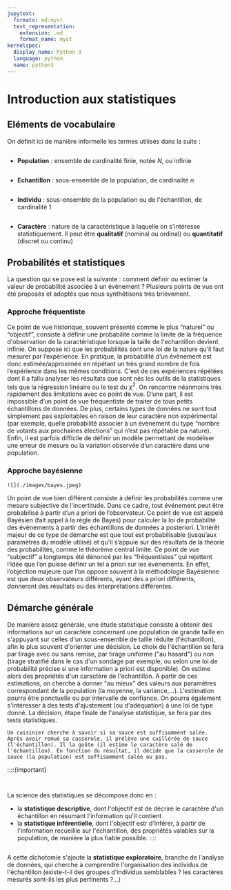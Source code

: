 ```yaml
---
jupytext:
  formats: md:myst
  text_representation:
    extension: .md
    format_name: myst
kernelspec:
  display_name: Python 3
  language: python
  name: python3
---
```

# Introduction aux statistiques

## Eléments de vocabulaire
On définit ici de manière informelle les termes utilisés dans la suite :
```{index} Population
```
- **Population** : ensemble de cardinalité finie, notée $N$, ou infinie
```{index} Echantillon
```
- **Echantillon** : sous-ensemble de la population, de cardinalité $n$
```{index} Individu
```
- **Individu** : sous-ensemble de la population ou de l'échantillon, de cardinalité 1
```{index} Caractère
```
- **Caractère** : nature de la caractéristique à laquelle on s'intéresse statistiquement. Il peut être **qualitatif** (nominal ou ordinal) ou **quantitatif** (discret ou continu)


## Probabilités et statistiques
La question qui se pose est la suivante : comment définir ou estimer la valeur de probabilité associée à un  évènement ?
Plusieurs points de vue ont été proposés et adoptés que nous synthétisons très brièvement.

### Approche fréquentiste
Ce point de vue historique, souvent présenté comme le plus “naturel” ou “objectif”, consiste à définir une probabilité comme la limite de la fréquence d'observation de la caractéristique lorsque la taille de l'echantillon devient infinie. On suppose ici que les probabilités sont une loi de la nature qu’il faut mesurer par l’expérience. En pratique, la probabilité d’un  évènement est donc estimée/approximée en répétant un très grand nombre de fois l’expérience dans les mêmes conditions. C'est de ces expériences répétées dont il a fallu analyser les résultats que sont nés les outils de la statistiques tels que la régression linéaire ou le test du $\chi^2$.
On rencontre néanmoins très rapidement des limitations avec ce point de vue. D’une part, il est impossible d’un point de vue fréquentiste de traiter de tous petits échantillons de données. De plus, certains types de données ne sont tout simplement pas exploitables en raison de leur caractère non expérimental (par exemple, quelle probabilité associer à un évènement du type “nombre de votants aux prochaines élections” qui n’est pas répétable pa nature). Enfin, il est parfois difficile de définir un modèle  permettant de modéliser une erreur de mesure ou la variation observée d’un caractère dans une population.

### Approche bayésienne
```{margin} T. Bayes
![](./images/bayes.jpeg)
```
Un point de vue bien différent consiste à définir les probabilités comme une mesure subjective de l'incertitude. Dans ce cadre, tout événement peut être probabilisé à partir d’un a priori de l’observateur. Ce point de vue est appelé Bayésien (fait appel à la règle de Bayes) pour calculer la loi de probabilité des évènements à partir des échantillons de données a posteriori. L’intérêt majeur de ce type de démarche est que tout est probabilisable (jusqu’aux paramètres du modèle utilisé) et qu'il s’appuie sur des résultats de la théorie des probabilités, comme le théorème central limite.
Ce point de vue “subjectif” a longtemps été dénoncé par les “fréquentistes” qui rejettent l’idée que l’on puisse définir un tel a priori sur les évènements. En effet, l’objection majeure que l’on oppose souvent à la méthodologie Bayésienne est que deux observateurs différents, ayant des a priori différents, donneront des résultats ou des interprétations différentes.

## Démarche générale
De manière assez générale, une étude statistique consiste à obtenir des informations sur un caractère concernant une population de grande taille en s'appuyant sur celles d'un sous-ensemble de taille réduite (l'échantillon), afin le plus souvent d'orienter une décision. Le choix de l'échantillon se fera par tirage avec ou sans remise, par tirage uniforme ("au hasard") ou non (tirage stratifié dans le cas d'un sondage par exemple, ou selon une loi de probabilité précise si une information a priori est disponible). 
On estime alors des propriétés d'un caractère de l'échantillon. A partir de ces estimations, on cherche à donner "au mieux" des valeurs aux paramètres correspondant de la population (la moyenne, la variance,...). L'estimation pourra être ponctuelle ou par intervalle de confiance. On pourra également s'intéresser à des tests d'ajustement (ou d'adéquation) à une loi de type donné. La décision, étape finale de l'analyse statistique, se fera par des tests statistiques.

````{prf:example}
Un cuisinier cherche à savoir si sa sauce est suffisamment salée. Après avoir remué sa casserole, il prélève une cuillérée de sauce (l'échantillon). Il la goûte (il estime le caractère salé de l'échantillon). En fonction du résultat, il décide que la casserole de sauce (la population) est suffisamment salée ou pas.
````

::::{important}
```{index} Statistique ; descriptive
```
```{index} Statistique ; inférentielle
```
La science des statistiques se décompose donc en :
- la **statistique descriptive**, dont l'objectif est de décrire le caractère d'un échantillon en résumant l'information qu'il contient
- la **statistique inférentielle**, dont l'objectif estr d'inférer, à partir de l'information recueillie sur l'échantillon, des propriétés valables sur la population, de manière la plus fiable possible.
::::

```{index} Statistique ; exploratoire
```
A cette dichotomie s'ajoute la **statistique exploratoire**, branche de l'analyse de données, qui cherche à comprendre l'organisation des individus de l'échantillon (existe-t-il des groupes d'individus semblables ? les caractères mesurés sont-ils les plus pertinents ?...)